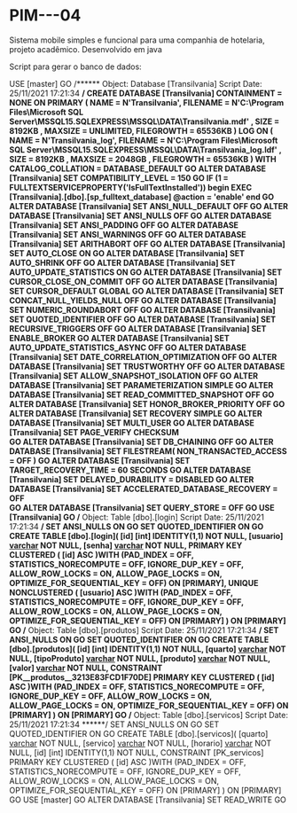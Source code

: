 # PIM---04
Sistema mobile simples e funcional para uma companhia de hotelaria, projeto acadêmico. Desenvolvido em java


Script para gerar o banco de dados: 

USE [master]
GO
/****** Object:  Database [Transilvania]    Script Date: 25/11/2021 17:21:34 ******/
CREATE DATABASE [Transilvania]
 CONTAINMENT = NONE
 ON  PRIMARY 
( NAME = N'Transilvania', FILENAME = N'C:\Program Files\Microsoft SQL Server\MSSQL15.SQLEXPRESS\MSSQL\DATA\Transilvania.mdf' , SIZE = 8192KB , MAXSIZE = UNLIMITED, FILEGROWTH = 65536KB )
 LOG ON 
( NAME = N'Transilvania_log', FILENAME = N'C:\Program Files\Microsoft SQL Server\MSSQL15.SQLEXPRESS\MSSQL\DATA\Transilvania_log.ldf' , SIZE = 8192KB , MAXSIZE = 2048GB , FILEGROWTH = 65536KB )
 WITH CATALOG_COLLATION = DATABASE_DEFAULT
GO
ALTER DATABASE [Transilvania] SET COMPATIBILITY_LEVEL = 150
GO
IF (1 = FULLTEXTSERVICEPROPERTY('IsFullTextInstalled'))
begin
EXEC [Transilvania].[dbo].[sp_fulltext_database] @action = 'enable'
end
GO
ALTER DATABASE [Transilvania] SET ANSI_NULL_DEFAULT OFF 
GO
ALTER DATABASE [Transilvania] SET ANSI_NULLS OFF 
GO
ALTER DATABASE [Transilvania] SET ANSI_PADDING OFF 
GO
ALTER DATABASE [Transilvania] SET ANSI_WARNINGS OFF 
GO
ALTER DATABASE [Transilvania] SET ARITHABORT OFF 
GO
ALTER DATABASE [Transilvania] SET AUTO_CLOSE ON 
GO
ALTER DATABASE [Transilvania] SET AUTO_SHRINK OFF 
GO
ALTER DATABASE [Transilvania] SET AUTO_UPDATE_STATISTICS ON 
GO
ALTER DATABASE [Transilvania] SET CURSOR_CLOSE_ON_COMMIT OFF 
GO
ALTER DATABASE [Transilvania] SET CURSOR_DEFAULT  GLOBAL 
GO
ALTER DATABASE [Transilvania] SET CONCAT_NULL_YIELDS_NULL OFF 
GO
ALTER DATABASE [Transilvania] SET NUMERIC_ROUNDABORT OFF 
GO
ALTER DATABASE [Transilvania] SET QUOTED_IDENTIFIER OFF 
GO
ALTER DATABASE [Transilvania] SET RECURSIVE_TRIGGERS OFF 
GO
ALTER DATABASE [Transilvania] SET  ENABLE_BROKER 
GO
ALTER DATABASE [Transilvania] SET AUTO_UPDATE_STATISTICS_ASYNC OFF 
GO
ALTER DATABASE [Transilvania] SET DATE_CORRELATION_OPTIMIZATION OFF 
GO
ALTER DATABASE [Transilvania] SET TRUSTWORTHY OFF 
GO
ALTER DATABASE [Transilvania] SET ALLOW_SNAPSHOT_ISOLATION OFF 
GO
ALTER DATABASE [Transilvania] SET PARAMETERIZATION SIMPLE 
GO
ALTER DATABASE [Transilvania] SET READ_COMMITTED_SNAPSHOT OFF 
GO
ALTER DATABASE [Transilvania] SET HONOR_BROKER_PRIORITY OFF 
GO
ALTER DATABASE [Transilvania] SET RECOVERY SIMPLE 
GO
ALTER DATABASE [Transilvania] SET  MULTI_USER 
GO
ALTER DATABASE [Transilvania] SET PAGE_VERIFY CHECKSUM  
GO
ALTER DATABASE [Transilvania] SET DB_CHAINING OFF 
GO
ALTER DATABASE [Transilvania] SET FILESTREAM( NON_TRANSACTED_ACCESS = OFF ) 
GO
ALTER DATABASE [Transilvania] SET TARGET_RECOVERY_TIME = 60 SECONDS 
GO
ALTER DATABASE [Transilvania] SET DELAYED_DURABILITY = DISABLED 
GO
ALTER DATABASE [Transilvania] SET ACCELERATED_DATABASE_RECOVERY = OFF  
GO
ALTER DATABASE [Transilvania] SET QUERY_STORE = OFF
GO
USE [Transilvania]
GO
/****** Object:  Table [dbo].[login]    Script Date: 25/11/2021 17:21:34 ******/
SET ANSI_NULLS ON
GO
SET QUOTED_IDENTIFIER ON
GO
CREATE TABLE [dbo].[login](
	[id] [int] IDENTITY(1,1) NOT NULL,
	[usuario] [varchar](30) NOT NULL,
	[senha] [varchar](30) NOT NULL,
PRIMARY KEY CLUSTERED 
(
	[id] ASC
)WITH (PAD_INDEX = OFF, STATISTICS_NORECOMPUTE = OFF, IGNORE_DUP_KEY = OFF, ALLOW_ROW_LOCKS = ON, ALLOW_PAGE_LOCKS = ON, OPTIMIZE_FOR_SEQUENTIAL_KEY = OFF) ON [PRIMARY],
UNIQUE NONCLUSTERED 
(
	[usuario] ASC
)WITH (PAD_INDEX = OFF, STATISTICS_NORECOMPUTE = OFF, IGNORE_DUP_KEY = OFF, ALLOW_ROW_LOCKS = ON, ALLOW_PAGE_LOCKS = ON, OPTIMIZE_FOR_SEQUENTIAL_KEY = OFF) ON [PRIMARY]
) ON [PRIMARY]
GO
/****** Object:  Table [dbo].[produtos]    Script Date: 25/11/2021 17:21:34 ******/
SET ANSI_NULLS ON
GO
SET QUOTED_IDENTIFIER ON
GO
CREATE TABLE [dbo].[produtos](
	[id] [int] IDENTITY(1,1) NOT NULL,
	[quarto] [varchar](5) NOT NULL,
	[tipoProduto] [varchar](9) NOT NULL,
	[produto] [varchar](11) NOT NULL,
	[valor] [varchar](12) NOT NULL,
 CONSTRAINT [PK__produtos__3213E83FCD1F70DE] PRIMARY KEY CLUSTERED 
(
	[id] ASC
)WITH (PAD_INDEX = OFF, STATISTICS_NORECOMPUTE = OFF, IGNORE_DUP_KEY = OFF, ALLOW_ROW_LOCKS = ON, ALLOW_PAGE_LOCKS = ON, OPTIMIZE_FOR_SEQUENTIAL_KEY = OFF) ON [PRIMARY]
) ON [PRIMARY]
GO
/****** Object:  Table [dbo].[servicos]    Script Date: 25/11/2021 17:21:34 ******/
SET ANSI_NULLS ON
GO
SET QUOTED_IDENTIFIER ON
GO
CREATE TABLE [dbo].[servicos](
	[quarto] [varchar](5) NOT NULL,
	[servico] [varchar](10) NOT NULL,
	[horario] [varchar](20) NOT NULL,
	[id] [int] IDENTITY(1,1) NOT NULL,
 CONSTRAINT [PK_servicos] PRIMARY KEY CLUSTERED 
(
	[id] ASC
)WITH (PAD_INDEX = OFF, STATISTICS_NORECOMPUTE = OFF, IGNORE_DUP_KEY = OFF, ALLOW_ROW_LOCKS = ON, ALLOW_PAGE_LOCKS = ON, OPTIMIZE_FOR_SEQUENTIAL_KEY = OFF) ON [PRIMARY]
) ON [PRIMARY]
GO
USE [master]
GO
ALTER DATABASE [Transilvania] SET  READ_WRITE 
GO
